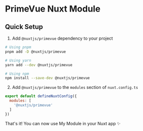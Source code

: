 <!--
## Development

```bash
# Install dependencies
npm install

# Generate type stubs
npm run dev:prepare

# Develop with the playground
npm run dev

# Build the playground
npm run dev:build

# Run ESLint
npm run lint

# Run Vitest
npm run test
npm run test:watch

# Release new version
npm run release
```
-->
# PrimeVue Nuxt Module

## Quick Setup

1. Add `@nuxtjs/primevue` dependency to your project

```bash
# Using pnpm
pnpm add -D @nuxtjs/primevue

# Using yarn
yarn add --dev @nuxtjs/primevue

# Using npm
npm install --save-dev @nuxtjs/primevue
```

2. Add `@nuxtjs/primevue` to the `modules` section of `nuxt.config.ts`

```js
export default defineNuxtConfig({
  modules: [
    '@nuxtjs/primevue'
  ]
})
```

That's it! You can now use My Module in your Nuxt app ✨
